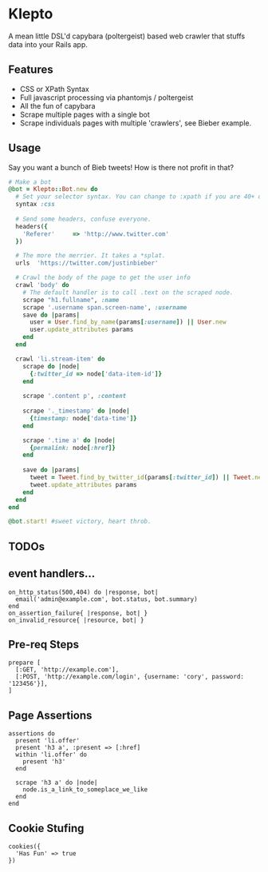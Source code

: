 # Klepto

A mean little DSL'd capybara (poltergeist) based web crawler that stuffs data into your Rails app.

## Features 

* CSS or XPath Syntax
* Full javascript processing via phantomjs / poltergeist
* All the fun of capybara
* Scrape multiple pages with a single bot
* Scrape individuals pages with multiple 'crawlers', see Bieber example.

## Usage
Say you want a bunch of Bieb tweets! How is there not profit in that?

  ```ruby
  # Make a bot
  @bot = Klepto::Bot.new do
    # Set your selector syntax. You can change to :xpath if you are 40+ or love C#.
    syntax :css
    
    # Send some headers, confuse everyone.
    headers({
      'Referer'     => 'http://www.twitter.com'
    })  

    # The more the merrier. It takes a *splat.
    urls  'https://twitter.com/justinbieber'

    # Crawl the body of the page to get the user info
    crawl 'body' do
      # The default handler is to call .text on the scraped node.
      scrape "h1.fullname", :name
      scrape '.username span.screen-name', :username
      save do |params|
        user = User.find_by_name(params[:username]) || User.new
        user.update_attributes params
      end
    end

    crawl 'li.stream-item' do
      scrape do |node|
        {:twitter_id => node['data-item-id']}
      end
      
      scrape '.content p', :content
      
      scrape '._timestamp' do |node|
        {timestamp: node['data-time']}
      end

      scrape '.time a' do |node|
        {permalink: node[:href]}
      end
          
      save do |params|
        tweet = Tweet.find_by_twitter_id(params[:twitter_id]) || Tweet.new
        tweet.update_attributes params
      end
    end  
  end

  @bot.start! #sweet victory, heart throb.
  ```



## TODOs

event handlers...
--------------------

    on_http_status(500,404) do |response, bot|
      email('admin@example.com', bot.status, bot.summary)
    end
    on_assertion_failure{ |response, bot| }
    on_invalid_resource{ |resource, bot| }

Pre-req Steps
--------------------  

    prepare [
      [:GET, 'http://example.com'],
      [:POST, 'http://example.com/login', {username: 'cory', password: '123456'}],
    ]

Page Assertions
--------------------

    assertions do
      present 'li.offer'
      present 'h3 a', :present => [:href]
      within 'li.offer' do
        present 'h3'
      end

      scrape 'h3 a' do |node|
        node.is_a_link_to_someplace_we_like
      end    
    end

Cookie Stufing
-------------------

    cookies({
      'Has Fun' => true
    })  
